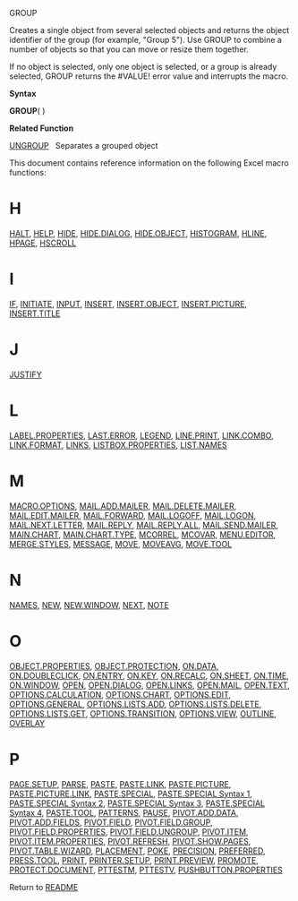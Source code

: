 GROUP

Creates a single object from several selected objects and returns the
object identifier of the group (for example, "Group 5"). Use GROUP to
combine a number of objects so that you can move or resize them
together.

If no object is selected, only one object is selected, or a group is
already selected, GROUP returns the \#VALUE\! error value and interrupts
the macro.

**Syntax**

**GROUP**( )

**Related Function**

[UNGROUP](UNGROUP.md)   Separates a grouped object

<span id="H" class="anchor"></span>This document contains reference
information on the following Excel macro functions:

# H

[HALT](#halt), [HELP](#help), [HIDE](#hide),
[HIDE.DIALOG](#hide.dialog), [HIDE.OBJECT](#hide.object),
[HISTOGRAM](#histogram), [HLINE](#hline), [HPAGE](#hpage),
[HSCROLL](#hscroll)

# I

[IF](#if), [INITIATE](#initiate), [INPUT](#input), [INSERT](#insert),
[INSERT.OBJECT](#insert.object), [INSERT.PICTURE](#insert.picture),
[INSERT.TITLE](#insert.title)

# J

[JUSTIFY](#justify)

# L

[LABEL.PROPERTIES](#label.properties), [LAST.ERROR](#last.error),
[LEGEND](#legend), [LINE.PRINT](#line.print), [LINK.COMBO](#link.combo),
[LINK.FORMAT](#link.format), [LINKS](#links),
[LISTBOX.PROPERTIES](#listbox.properties), [LIST.NAMES](#list.names)

# M

[MACRO.OPTIONS](#macro.options), [MAIL.ADD.MAILER](#mail.add.mailer),
[MAIL.DELETE.MAILER](#mail.delete.mailer),
[MAIL.EDIT.MAILER](#mail.edit.mailer), [MAIL.FORWARD](#mail.forward),
[MAIL.LOGOFF](#mail.logoff), [MAIL.LOGON](#mail.logon),
[MAIL.NEXT.LETTER](#mail.next.letter), [MAIL.REPLY](#mail.reply),
[MAIL.REPLY.ALL](#mail.reply.all),
[MAIL.SEND.MAILER](#mail.send.mailer), [MAIN.CHART](#main.chart),
[MAIN.CHART.TYPE](#main.chart.type), [MCORREL](#mcorrel),
[MCOVAR](#mcovar), [MENU.EDITOR](#menu.editor),
[MERGE.STYLES](#merge.styles), [MESSAGE](#message), [MOVE](#move),
[MOVEAVG](#moveavg), [MOVE.TOOL](#move.tool)

# N

[NAMES](#names), [NEW](#new), [NEW.WINDOW](#new.window), [NEXT](#next),
[NOTE](#note)

# O

[OBJECT.PROPERTIES](#object.properties),
[OBJECT.PROTECTION](#object.protection), [ON.DATA](#on.data),
[ON.DOUBLECLICK](#on.doubleclick), [ON.ENTRY](#on.entry),
[ON.KEY](#on.key), [ON.RECALC](#on.recalc), [ON.SHEET](#on.sheet),
[ON.TIME](#on.time), [ON.WINDOW](#on.window), [OPEN](#open),
[OPEN.DIALOG](#open.dialog), [OPEN.LINKS](#open.links),
[OPEN.MAIL](#open.mail), [OPEN.TEXT](#open.text),
[OPTIONS.CALCULATION](#options.calculation),
[OPTIONS.CHART](#options.chart), [OPTIONS.EDIT](#options.edit),
[OPTIONS.GENERAL](#options.general),
[OPTIONS.LISTS.ADD](#options.lists.add),
[OPTIONS.LISTS.DELETE](#options.lists.delete),
[OPTIONS.LISTS.GET](#options.lists.get),
[OPTIONS.TRANSITION](#options.transition),
[OPTIONS.VIEW](#options.view), [OUTLINE](#outline), [OVERLAY](#overlay)

# P

[PAGE.SETUP](#page.setup), [PARSE](#parse), [PASTE](#paste),
[PASTE.LINK](#paste.link), [PASTE.PICTURE](#paste.picture),
[PASTE.PICTURE.LINK](#paste.picture.link),
[PASTE.SPECIAL](#paste.special), [PASTE.SPECIAL Syntax
1](#paste.special-syntax-1), [PASTE.SPECIAL Syntax
2](#paste.special-syntax-2), [PASTE.SPECIAL Syntax
3](#paste.special-syntax-3), [PASTE.SPECIAL Syntax
4](#paste.special-syntax-4), [PASTE.TOOL](#paste.tool),
[PATTERNS](#patterns), [PAUSE](#pause),
[PIVOT.ADD.DATA](#pivot.add.data),
[PIVOT.ADD.FIELDS](#pivot.add.fields), [PIVOT.FIELD](#pivot.field),
[PIVOT.FIELD.GROUP](#pivot.field.group),
[PIVOT.FIELD.PROPERTIES](#pivot.field.properties),
[PIVOT.FIELD.UNGROUP](#pivot.field.ungroup), [PIVOT.ITEM](#pivot.item),
[PIVOT.ITEM.PROPERTIES](#pivot.item.properties),
[PIVOT.REFRESH](#pivot.refresh), [PIVOT.SHOW.PAGES](#pivot.show.pages),
[PIVOT.TABLE.WIZARD](#pivot.table.wizard), [PLACEMENT](#placement),
[POKE](#poke), [PRECISION](#precision), [PREFERRED](#preferred),
[PRESS.TOOL](#press.tool), [PRINT](#print),
[PRINTER.SETUP](#printer.setup), [PRINT.PREVIEW](#print.preview),
[PROMOTE](#promote), [PROTECT.DOCUMENT](#protect.document),
[PTTESTM](#pttestm), [PTTESTV](#pttestv),
[PUSHBUTTON.PROPERTIES](#pushbutton.properties)


Return to [README](README.md)

